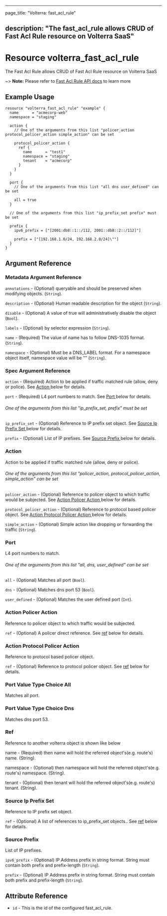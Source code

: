 ---

page_title: "Volterra: fast_acl_rule"

description: "The fast_acl_rule allows CRUD of Fast Acl Rule resource on Volterra SaaS"
---------------------------------------------------------------------------------------

Resource volterra_fast_acl_rule
===============================

The Fast Acl Rule allows CRUD of Fast Acl Rule resource on Volterra SaaS

~> **Note:** Please refer to [Fast Acl Rule API docs](https://docs.cloud.f5.com/docs-v2/api/fast-acl-rule) to learn more

Example Usage
-------------

```hcl
resource "volterra_fast_acl_rule" "example" {
  name      = "acmecorp-web"
  namespace = "staging"

  action {
    // One of the arguments from this list "policer_action protocol_policer_action simple_action" can be set

    protocol_policer_action {
      ref {
        name      = "test1"
        namespace = "staging"
        tenant    = "acmecorp"
      }
    }
  }

  port {
    // One of the arguments from this list "all dns user_defined" can be set

    all = true
  }

  // One of the arguments from this list "ip_prefix_set prefix" must be set

  prefix {
    ipv6_prefix = ["[2001:db8::1::/112, 2001::db8::2::/112]"]

    prefix = ["[192.168.1.0/24, 192.168.2.0/24]\""]
  }
}

```

Argument Reference
------------------

### Metadata Argument Reference

`annotations` - (Optional) queryable and should be preserved when modifying objects. (`String`).

`description` - (Optional) Human readable description for the object (`String`).

`disable` - (Optional) A value of true will administratively disable the object (`Bool`).

`labels` - (Optional) by selector expression (`String`).

`name` - (Required) The value of name has to follow DNS-1035 format. (`String`).

`namespace` - (Optional) Must be a DNS_LABEL format. For a namespace object itself, namespace value will be "" (`String`).

### Spec Argument Reference

`action` - (Required) Action to be applied if traffic matched rule (allow, deny or police). See [Action ](#action) below for details.

`port` - (Required) L4 port numbers to match. See [Port ](#port) below for details.

###### One of the arguments from this list "ip_prefix_set, prefix" must be set

`ip_prefix_set` - (Optional) Reference to IP prefix set object. See [Source Ip Prefix Set ](#source-ip-prefix-set) below for details.

`prefix` - (Optional) List of IP prefixes. See [Source Prefix ](#source-prefix) below for details.

### Action

Action to be applied if traffic matched rule (allow, deny or police).

###### One of the arguments from this list "policer_action, protocol_policer_action, simple_action" can be set

`policer_action` - (Optional) Reference to policer object to which traffic would be subjected. See [Action Policer Action ](#action-policer-action) below for details.

`protocol_policer_action` - (Optional) Reference to protocol based policer object. See [Action Protocol Policer Action ](#action-protocol-policer-action) below for details.

`simple_action` - (Optional) Simple action like dropping or forwarding the traffic (`String`).

### Port

L4 port numbers to match.

###### One of the arguments from this list "all, dns, user_defined" can be set

`all` - (Optional) Matches all port (`Bool`).

`dns` - (Optional) Matches dns port 53 (`Bool`).

`user_defined` - (Optional) Matches the user defined port (`Int`).

### Action Policer Action

Reference to policer object to which traffic would be subjected.

`ref` - (Optional) A policer direct reference. See [ref](#ref) below for details.

### Action Protocol Policer Action

Reference to protocol based policer object.

`ref` - (Optional) Reference to protocol policer object. See [ref](#ref) below for details.

### Port Value Type Choice All

Matches all port.

### Port Value Type Choice Dns

Matches dns port 53.

### Ref

Reference to another volterra object is shown like below

name - (Required) then name will hold the referred object's(e.g. route's) name. (String).

namespace - (Optional) then namespace will hold the referred object's(e.g. route's) namespace. (String).

tenant - (Optional) then tenant will hold the referred object's(e.g. route's) tenant. (String).

### Source Ip Prefix Set

Reference to IP prefix set object.

`ref` - (Optional) A list of references to ip_prefix_set objects.. See [ref](#ref) below for details.

### Source Prefix

List of IP prefixes.

`ipv6_prefix` - (Optional) IP Address prefix in string format. String must contain both prefix and prefix-length (`String`).

`prefix` - (Optional) IP Address prefix in string format. String must contain both prefix and prefix-length (`String`).

Attribute Reference
-------------------

-	`id` - This is the id of the configured fast_acl_rule.
